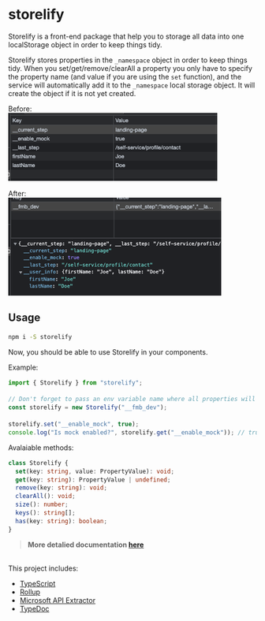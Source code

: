 # storelify

Storelify is a front-end package that help you to storage all data into one localStorage object in order to keep things tidy.

Storelify stores properties in the `_namespace` object in order to keep things tidy. When you set/get/remove/clearAll a property you only have to specify the property name (and value if you are using the `set` function), and the service will automatically add it to the `_namespace` local storage object. It will create the object if it is not yet created.

Before: <br />
<img src="./assets/before.png" />

After: <br />
<img src="./assets/after.png" />

## Usage

```sh
npm i -S storelify
```

Now, you should be able to use Storelify in your components.

Example:

```ts
import { Storelify } from "storelify";

// Don't forget to pass an env variable name where all properties will be saved, on initialization.
const storelify = new Storelify("__fmb_dev");

storelify.set("__enable_mock", true);
console.log("Is mock enabled?", storelify.get("__enable_mock")); // true
```

Avalaiable methods:

```ts
class Storelify {
  set(key: string, value: PropertyValue): void;
  get(key: string): PropertyValue | undefined;
  remove(key: string): void;
  clearAll(): void;
  size(): number;
  keys(): string[];
  has(key: string): boolean;
}
```

> **More detalied documentation [here](DOCUMENTATION.md)**

<br />
This project includes:

- [TypeScript](https://www.typescriptlang.org/)
- [Rollup](https://rollupjs.org/)
- [Microsoft API Extractor](https://api-extractor.com/)
- [TypeDoc](https://typedoc.org/)
